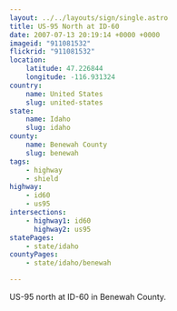 ```yaml
---
layout: ../../layouts/sign/single.astro
title: US-95 North at ID-60
date: 2007-07-13 20:19:14 +0000 +0000
imageid: "911081532"
flickrid: "911081532"
location:
    latitude: 47.226844
    longitude: -116.931324
country:
    name: United States
    slug: united-states
state:
    name: Idaho
    slug: idaho
county:
    name: Benewah County
    slug: benewah
tags:
    - highway
    - shield
highway:
    - id60
    - us95
intersections:
    - highway1: id60
      highway2: us95
statePages:
    - state/idaho
countyPages:
    - state/idaho/benewah

---
```

US-95 north at ID-60 in Benewah County.